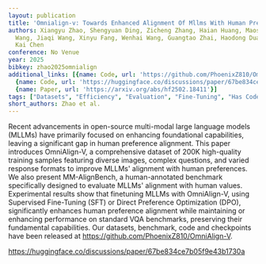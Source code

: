 ```yaml
---
layout: publication
title: 'Omnialign-v: Towards Enhanced Alignment Of Mllms With Human Preference'
authors: Xiangyu Zhao, Shengyuan Ding, Zicheng Zhang, Haian Huang, Maosong Cao, Weiyun
  Wang, Jiaqi Wang, Xinyu Fang, Wenhai Wang, Guangtao Zhai, Haodong Duan, Hua Yang,
  Kai Chen
conference: No Venue
year: 2025
bibkey: zhao2025omnialign
additional_links: [{name: Code, url: 'https://github.com/PhoenixZ810/OmniAlign-V'},
  {name: Code, url: 'https://huggingface.co/discussions/paper/67be834ce7b05f9e43b1730a'},
  {name: Paper, url: 'https://arxiv.org/abs/hf2502.18411'}]
tags: ["Datasets", "Efficiency", "Evaluation", "Fine-Tuning", "Has Code", "Reinforcement Learning", "Training Techniques"]
short_authors: Zhao et al.
---
```

Recent advancements in open-source multi-modal large language models (MLLMs) have primarily focused on enhancing foundational capabilities, leaving a significant gap in human preference alignment. This paper introduces OmniAlign-V, a comprehensive dataset of 200K high-quality training samples featuring diverse images, complex questions, and varied response formats to improve MLLMs' alignment with human preferences. We also present MM-AlignBench, a human-annotated benchmark specifically designed to evaluate MLLMs' alignment with human values. Experimental results show that finetuning MLLMs with OmniAlign-V, using Supervised Fine-Tuning (SFT) or Direct Preference Optimization (DPO), significantly enhances human preference alignment while maintaining or enhancing performance on standard VQA benchmarks, preserving their fundamental capabilities. Our datasets, benchmark, code and checkpoints have been released at https://github.com/PhoenixZ810/OmniAlign-V.

https://huggingface.co/discussions/paper/67be834ce7b05f9e43b1730a